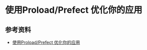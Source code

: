 # 使用Proload/Prefect 优化你的应用







## 参考资料

- [使用Proload/Prefect 优化你的应用](https://github.com/happylindz/blog/issues/17)